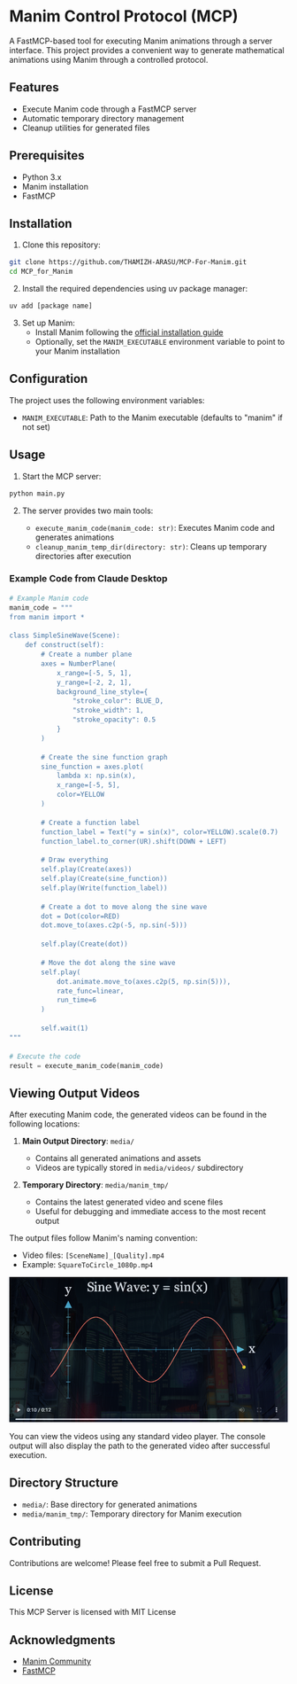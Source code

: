 # Manim Control Protocol (MCP)

A FastMCP-based tool for executing Manim animations through a server interface. This project provides a convenient way to generate mathematical animations using Manim through a controlled protocol.

## Features

- Execute Manim code through a FastMCP server
- Automatic temporary directory management
- Cleanup utilities for generated files

## Prerequisites

- Python 3.x
- Manim installation
- FastMCP

## Installation

1. Clone this repository:
```bash
git clone https://github.com/THAMIZH-ARASU/MCP-For-Manim.git
cd MCP_for_Manim
```

2. Install the required dependencies using uv package manager:
```bash
uv add [package name]
```

3. Set up Manim:
   - Install Manim following the [official installation guide](https://docs.manim.community/en/stable/installation.html)
   - Optionally, set the `MANIM_EXECUTABLE` environment variable to point to your Manim installation

## Configuration

The project uses the following environment variables:

- `MANIM_EXECUTABLE`: Path to the Manim executable (defaults to "manim" if not set)

## Usage

1. Start the MCP server:
```bash
python main.py
```

2. The server provides two main tools:

   - `execute_manim_code(manim_code: str)`: Executes Manim code and generates animations
   - `cleanup_manim_temp_dir(directory: str)`: Cleans up temporary directories after execution

### Example Code from Claude Desktop

```python
# Example Manim code
manim_code = """
from manim import *

class SimpleSineWave(Scene):
    def construct(self):
        # Create a number plane
        axes = NumberPlane(
            x_range=[-5, 5, 1],
            y_range=[-2, 2, 1],
            background_line_style={
                "stroke_color": BLUE_D,
                "stroke_width": 1,
                "stroke_opacity": 0.5
            }
        )
        
        # Create the sine function graph
        sine_function = axes.plot(
            lambda x: np.sin(x),
            x_range=[-5, 5],
            color=YELLOW
        )
        
        # Create a function label
        function_label = Text("y = sin(x)", color=YELLOW).scale(0.7)
        function_label.to_corner(UR).shift(DOWN + LEFT)
        
        # Draw everything
        self.play(Create(axes))
        self.play(Create(sine_function))
        self.play(Write(function_label))
        
        # Create a dot to move along the sine wave
        dot = Dot(color=RED)
        dot.move_to(axes.c2p(-5, np.sin(-5)))
        
        self.play(Create(dot))
        
        # Move the dot along the sine wave
        self.play(
            dot.animate.move_to(axes.c2p(5, np.sin(5))),
            rate_func=linear,
            run_time=6
        )
        
        self.wait(1)
"""

# Execute the code
result = execute_manim_code(manim_code)
```

## Viewing Output Videos

After executing Manim code, the generated videos can be found in the following locations:

1. **Main Output Directory**: `media/`
   - Contains all generated animations and assets
   - Videos are typically stored in `media/videos/` subdirectory

2. **Temporary Directory**: `media/manim_tmp/`
   - Contains the latest generated video and scene files
   - Useful for debugging and immediate access to the most recent output

The output files follow Manim's naming convention:
- Video files: `[SceneName]_[Quality].mp4`
- Example: `SquareToCircle_1080p.mp4`

<p align="center">
  <img src="media/sineWave.png" alt="Neural Style Transfer">
</p>

You can view the videos using any standard video player. The console output will also display the path to the generated video after successful execution.

## Directory Structure

- `media/`: Base directory for generated animations
- `media/manim_tmp/`: Temporary directory for Manim execution

## Contributing

Contributions are welcome! Please feel free to submit a Pull Request.

## License

This MCP Server is licensed with MIT License

## Acknowledgments

- [Manim Community](https://docs.manim.community/)
- [FastMCP](https://github.com/fastmcp/fastmcp)
